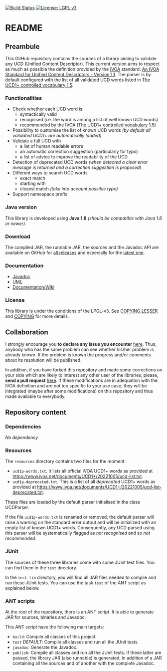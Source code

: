 [![Build Status](https://travis-ci.org/gmantele/ucidy.svg?branch=master)](https://travis-ci.org/gmantele/ucidy)
[![License: LGPL v3](https://img.shields.io/badge/License-LGPL%20v3-blue.svg)](http://www.gnu.org/licenses/lgpl-3.0)

README
======

Preambule
---------

This GitHub repository contains the sources of a library aiming to validate any
UCD (Unified Content Descriptor). This current version aims to respect as much
as possible the definition provided by the [IVOA](http://www.ivoa.net/ "International Virtual Observatory Alliance")
standard: [An IVOA Standard for Unified Content Descriptors - Version 1.1](http://www.ivoa.net/documents/cover/UCD-20050812.html).
The parser is by default configured with the list of all validated UCD words
listed in [The UCD1+ controlled vocabulary 1.5](https://www.ivoa.net/documents/UCD1+/20221005/).

### Functionalities

* Check whether each UCD word is:
  - syntactically valid
  - recognised (i.e. the word is among a list of well known UCD words)
  - recommended by the IVOA ([The UCD1+ controlled vocabulary 1.5](https://www.ivoa.net/documents/UCD1+/20221005/))
* Possibility to customise the list of known UCD words
  _(by default all validated UCD1+ are automatically loaded)_
* Validate a full UCD with
  - a list of human readable errors
  - an automatic correction suggestion (particularly for typo)
  - a list of advice to improve the readability of the UCD
* Detection of deprecated UCD words _(when detected a clear error message is
  returned and a correction suggestion is proposed)_
* Different ways to search UCD words
  - exact match
  - starting with
  - closest match _(take into account possible typo)_
* Support namespace prefix

### Java version

This library is developed using **Java 1.8**
_(should be compatible with Java 1.8 or newer)_.

### Download

The compiled JAR, the runnable JAR, the sources and the Javadoc API are
available on GitHub for [all releases](https://github.com/gmantele/ucidy/releases)
and especially for the [latest one](https://github.com/gmantele/ucidy/releases/latest).

### Documentation

* [Javadoc](https://gmantele.github.io/ucidy/)
* [UML](https://github.com/gmantele/ucidy/blob/master/uml/ari_ucidy.jpg)
* [Documentation/Wiki](https://github.com/gmantele/ucidy/wiki)

### License

This library is under the conditions of the LPGL-v3. See
[COPYING.LESSER](https://github.com/gmantele/ucidy/blob/master/COPYING.LESSER)
and [COPYING](https://github.com/gmantele/ucidy/blob/master/COPYING) for more
details. 

Collaboration
-------------

I strongly encourage you **to declare any issue you encounter**
[here](https://github.com/gmantele/ucidy/issues). Thus, anybody who has the same
problem can see whether his/her problem is already known. If the problem is
known the progress and/or comments about its resolution will be published.

In addition, if you have forked this repository and made some corrections on
your side which are likely to interest any other user of the libraries, please,
**send a pull request** [here](https://github.com/gmantele/ucidy/pulls). If
these modifications are in adequation with the IVOA definition and are not too
specific to your use case, they will be integrated (maybe after some
modifications) on this repository and thus made available to everybody.

Repository content
------------------

### Dependencies

_No dependency._

### Resources

The `resources` directory contains two files for the moment:
* `ucd1p-words.txt`. It lists all official IVOA UCD1+ words as provided
  at <https://www.ivoa.net/documents/UCD1+/20221005/ucd-list.txt>.
* `ucd1p-deprecated.txt`. This is a list of all _deprecated_ UCD1+ words as
  provided at <https://www.ivoa.net/documents/UCD1+/20221005/ucd-list-deprecated.txt>.

These files are loaded by the default parser initialised in the class UCDParser.

If the file `ucd1p-words.txt` is renamed or removed, the default parser will
raise a warning on the standard error output and will be initialized with an
empty list of known UCD1+ words. Consequently, any UCD parsed using this parser
will be systematically flagged as _not recognised_ and so _not recommended_.

### JUnit

The sources of these three libraries come with some JUnit test files. You can
find them in the `test` directory.

In the `test-lib` directory, you will find all JAR files needed to compile and
run these JUnit tests. You can use the task `test` of the ANT script as
explained below.

### ANT scripts

At the root of the repository, there is an ANT script. It is able to generate
JAR for sources, binaries and Javadoc.

This ANT script have the following main targets:
* `build`: Compile all classes of this project.
* `test` *DEFAULT*: Compile all classes and run all the JUnit tests.
* `javadoc`: Generate the Javadoc.
* `publish`: Compile all classes and run all the JUnit tests. If these latter
  are passed, the library JAR (also runnable) is generated, in addition of a JAR
  containing all the sources and of another with the complete Javadoc.
